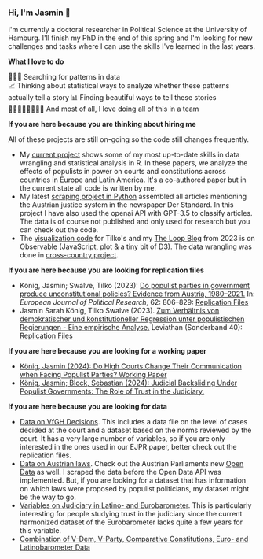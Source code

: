 ### Hi, I'm Jasmin 👋

I'm currently a doctoral researcher in Political Science at the University of Hamburg. I'll finish my PhD in the end of this spring and I'm looking for new challenges and tasks where I can use the skills I've learned in the last years. 

**What I love to do**   

🕵🏻‍♀️ Searching for patterns in data   
📈 Thinking about statistical ways to analyze whether these patterns actually tell a story
📊 Finding beautiful ways to tell these stories   
👨‍💻👩🏾‍💻👨🏼‍💻 And most of all, I love doing all of this in a team   

**If you are here because you are thinking about hiring me**

All of these projects are still on-going so the code still changes frequently.

- My [current project](https://github.com/jasminskoenig/constitutional-regression-advanced) shows some of my most up-to-date skills in data wrangling and statistical analysis in R. In these papers, we analyze the effects of populists in power on courts and constitutions across countries in Europe and Latin America. It's a co-authored paper but in the current state all code is written by me.
- My latest [scraping project in Python](https://github.com/jasminskoenig/standard_clean) assembled all articles mentioning the Austrian justice system in the newspaper Der Standard. In this project I have also used the openai API with GPT-3.5 to classify articles. The data is of course not published and only used for research but you can check out the code.
- The [visualization code](https://observablehq.com/@jasminsworkspace/constitutional-regression) for Tilko's and my [The Loop Blog](https://theloop.ecpr.eu/populists-in-power-constitutional-change-and-democratic-backsliding/) from 2023 is on Observable (JavaScript, plot & a tiny bit of D3). The data wrangling was done in [cross-country project](https://github.com/jasminskoenig/constitutional-regression-advanced).

**If you are here because you are looking for replication files**
- König, Jasmin; Swalve, Tilko (2023): [Do populist parties in government produce unconstitutional policies? Evidence from Austria, 1980–2021.](https://ejpr.onlinelibrary.wiley.com/doi/epdf/10.1111/1475-6765.12573) In: *European Journal of Political Research*, 62: 806–829: [Replication Files](https://github.com/jasminskoenig/replication-unconst-pol)
- Jasmin Sarah König, Tilko Swalve (2023). [Zum Verhältnis von demokratischer und konstitutioneller Regression unter populistischen Regierungen - Eine empirische Analyse.](https://www.jasminskoenig.com/uploads/working-paper.pdf) Leviathan (Sonderband 40): [Replication Files](https://github.com/jasminskoenig/constitutional-regression)

**If you are here because you are looking for a working paper**
- [König, Jasmin (2024): Do High Courts Change Their Communication when Facing Populist Parties? Working Paper](https://osf.io/yaume/)
- [König, Jasmin; Block, Sebastian (2024): Judicial Backsliding Under Populist Governments: The Role of Trust in the Judiciary.](https://github.com/jasminskoenig/constitutional-regression-advanced/blob/main/working-paper2.pdf)

**If you are here because you are looking for data**
- [Data on VfGH Decisions](https://github.com/jasminskoenig/austria/tree/main). This includes a data file on the level of cases decided at the court and a dataset based on the norms reviewed by the court. It has a very large number of variables, so if you are only interested in the ones used in our EJPR paper, better check out the replication files.
- [Data on Austrian laws](https://github.com/jasminskoenig/austria/tree/main). Check out the Austrian Parliaments new [Open Data](https://www.parlament.gv.at/recherchieren/open-data/) as well. I scraped the data before the Open Data API was implemented. But, if you are looking for a dataset that has information on which laws were proposed by populist politicians, my dataset might be the way to go.
- [Variables on Judiciary in Latino- and Eurobarometer](https://github.com/jasminskoenig/barometer/tree/main/data). This is particularly interesting for people studying trust in the judiciary since the current harmonized dataset of the Eurobarometer lacks quite a few years for this variable.
- [Combination of V-Dem, V-Party, Comparative Constitutions, Euro- and Latinobarometer Data](https://github.com/jasminskoenig/constitutional-regression-advanced/blob/main/data/ccpc_vdem.rds)
